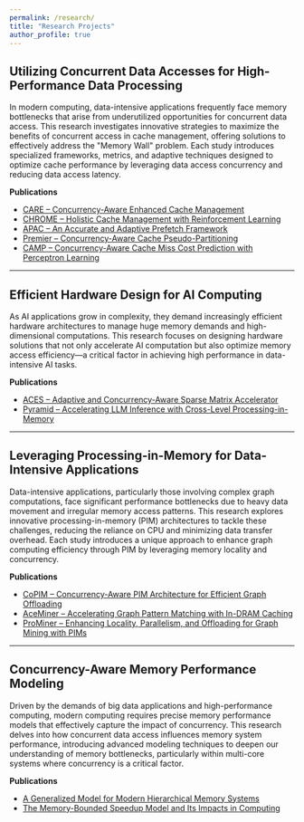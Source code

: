 ```yaml
---
permalink: /research/
title: "Research Projects"
author_profile: true
---
```


## Utilizing Concurrent Data Accesses for High-Performance Data Processing

In modern computing, data-intensive applications frequently face memory bottlenecks that arise from underutilized opportunities for concurrent data access. This research investigates innovative strategies to maximize the benefits of concurrent access in cache management, offering solutions to effectively address the "Memory Wall" problem. Each study introduces specialized frameworks, metrics, and adaptive techniques designed to optimize cache performance by leveraging data access concurrency and reducing data access latency.

**Publications**

- [CARE – Concurrency-Aware Enhanced Cache Management](../publications/HPCA2023)
- [CHROME – Holistic Cache Management with Reinforcement Learning](../publications/HPCA2024)
- [APAC – An Accurate and Adaptive Prefetch Framework](../publications/ICCD2020)
- [Premier – Concurrency-Aware Cache Pseudo-Partitioning](../publications/ICCD2021)
- [CAMP – Concurrency-Aware Cache Miss Cost Prediction with Perceptron Learning](../publications/GLSVLSI2025)
---

## Efficient Hardware Design for AI Computing

As AI applications grow in complexity, they demand increasingly efficient hardware architectures to manage huge memory demands and high-dimensional computations. This research focuses on designing hardware solutions that not only accelerate AI computation but also optimize memory access efficiency—a critical factor in achieving high performance in data-intensive AI tasks.

**Publications**

- [ACES – Adaptive and Concurrency-Aware Sparse Matrix Accelerator](../publications/ASPLOS2024)
- [Pyramid – Accelerating LLM Inference with Cross-Level Processing-in-Memory](../publications/CAL2025)

---

## Leveraging Processing-in-Memory for Data-Intensive Applications

Data-intensive applications, particularly those involving complex graph computations, face significant performance bottlenecks due to heavy data movement and irregular memory access patterns. This research explores innovative processing-in-memory (PIM) architectures to tackle these challenges, reducing the reliance on CPU and minimizing data transfer overhead. Each study introduces a unique approach to enhance graph computing efficiency through PIM by leveraging memory locality and concurrency.

**Publications**

- [CoPIM – Concurrency-Aware PIM Architecture for Efficient Graph Offloading](../publications/ISLPED2021)
- [AceMiner – Accelerating Graph Pattern Matching with In-DRAM Caching](../publications/ICCD2024)
- [ProMiner – Enhancing Locality, Parallelism, and Offloading for Graph Mining with PIMs](../publications/TCAD2025)

---

## Concurrency-Aware Memory Performance Modeling

Driven by the demands of big data applications and high-performance computing, modern computing requires precise memory performance models that effectively capture the impact of concurrency. This research delves into how concurrent data access influences memory system performance, introducing advanced modeling techniques to deepen our understanding of memory bottlenecks, particularly within multi-core systems where concurrency is a critical factor.


**Publications**

- [A Generalized Model for Modern Hierarchical Memory Systems](../publications/WSC2022)
- [The Memory-Bounded Speedup Model and Its Impacts in Computing](../publications/JCST2023)
